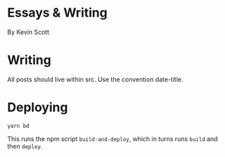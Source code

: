 # Essays & Writing
By Kevin Scott

# Writing
All posts should live within src. Use the convention date-title.

# Deploying
```
yarn bd
```

This runs the npm script `build-and-deploy`, which in turns runs `build` and then `deploy`.

